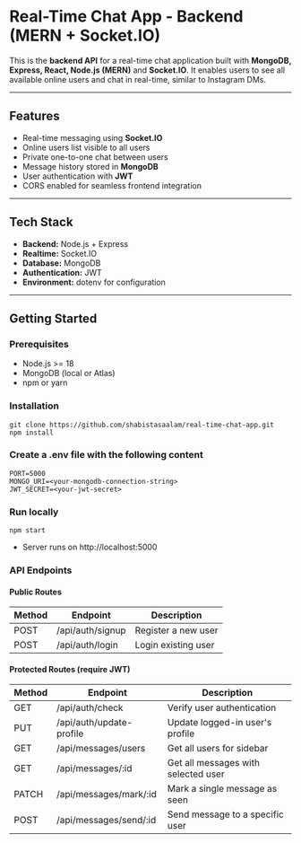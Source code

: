 # Real-Time Chat App - Backend (MERN + Socket.IO)

This is the **backend API** for a real-time chat application built with **MongoDB, Express, React, Node.js (MERN)** and **Socket.IO**. It enables users to see all available online users and chat in real-time, similar to Instagram DMs.

---

## Features

- Real-time messaging using **Socket.IO**
- Online users list visible to all users
- Private one-to-one chat between users
- Message history stored in **MongoDB**
- User authentication with **JWT**
- CORS enabled for seamless frontend integration

---

## Tech Stack

- **Backend:** Node.js + Express
- **Realtime:** Socket.IO
- **Database:** MongoDB
- **Authentication:** JWT
- **Environment:** dotenv for configuration

---

## Getting Started

### Prerequisites

- Node.js >= 18
- MongoDB (local or Atlas)
- npm or yarn

### Installation

```
git clone https://github.com/shabistasaalam/real-time-chat-app.git
npm install
```

### Create a .env file with the following content

```
PORT=5000
MONGO_URI=<your-mongodb-connection-string>
JWT_SECRET=<your-jwt-secret>
```

### Run locally
```
npm start
```
* Server runs on http://localhost:5000

### API Endpoints

#### Public Routes

| Method | Endpoint         | Description         |
| ------ | ---------------- | ------------------- |
| POST   | /api/auth/signup | Register a new user |
| POST   | /api/auth/login  | Login existing user |


#### Protected Routes (require JWT)

| Method | Endpoint                 | Description                         |
| ------ | ------------------------ | ----------------------------------- |
| GET    | /api/auth/check          | Verify user authentication          |
| PUT    | /api/auth/update-profile | Update logged-in user's profile     |
| GET    | /api/messages/users      | Get all users for sidebar           |
| GET    | /api/messages/\:id       | Get all messages with selected user |
| PATCH  | /api/messages/mark/\:id  | Mark a single message as seen       |
| POST   | /api/messages/send/\:id  | Send message to a specific user     |
